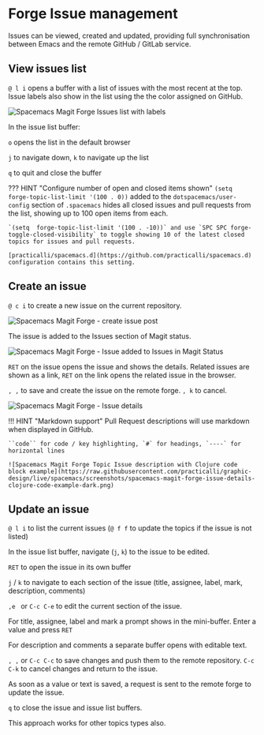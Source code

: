 # Forge Issue management

Issues can be viewed, created and updated, providing full synchronisation between Emacs and the remote GitHub / GitLab service.

## View issues list
`@ l i` opens a buffer with a list of issues with the most recent at the top.  Issue labels also show in the list using the the color assigned on GitHub.

![Spacemacs Magit Forge Issues list with labels](https://raw.githubusercontent.com/practicalli/graphic-design/live/spacemacs/screenshots/spacemacs-magit-forge-issues-status-light.png)

In the issue list buffer:

`o` opens the list in the default browser

`j` to navigate down, `k` to navigate up the list

`q` to quit and close the buffer

??? HINT "Configure number of open and closed items shown"
    `(setq  forge-topic-list-limit '(100 . 0))` added to the `dotspacemacs/user-config` section of `.spacemacs` hides all closed issues and pull requests from the list, showing up to 100 open items from each.

    `(setq  forge-topic-list-limit '(100 . -10))` and use `SPC SPC forge-toggle-closed-visibility` to toggle showing 10 of the latest closed topics for issues and pull requests.

    [practicalli/spacemacs.d](https://github.com/practicalli/spacemacs.d) configuration contains this setting.


## Create an issue
`@ c i` to create a new issue on the current repository.

![Spacemacs Magit Forge - create issue post](https://raw.githubusercontent.com/practicalli/graphic-design/live/spacemacs/screenshots/spacemacs-magit-forge-create-issue-post-light.png)

The issue is added to the Issues section of Magit status.

![Spacemacs Magit Forge - Issue added to Issues in Magit Status](https://raw.githubusercontent.com/practicalli/graphic-design/live/spacemacs/screenshots/spacemacs-magit-forge-issues-status-list-light.png)

`RET` on the issue opens the issue and shows the details.  Related issues are shown as a link, `RET` on the link opens the related issue in the browser.

`, ,` to save and create the issue on the remote forge.  `, k` to cancel.

![Spacemacs Magit Forge - Issue details](https://raw.githubusercontent.com/practicalli/graphic-design/live/spacemacs/screenshots/spacemacs-magit-forge-issue-details-light.png)

!!! HINT "Markdown support"
    Pull Request descriptions will use markdown when displayed in GitHub.

    ``code`` for code / key highlighting, `#` for headings, `----` for horizontal lines

    ![Spacemacs Magit Forge Topic Issue description with Clojure code block example](https://raw.githubusercontent.com/practicalli/graphic-design/live/spacemacs/screenshots/spacemacs-magit-forge-issue-details-clojure-code-example-dark.png)


## Update an issue

`@ l i` to list the current issues (`@ f f` to update the topics if the issue is not listed)

In the issue list buffer, navigate (`j`, `k`) to the issue to be edited.

`RET` to open the issue in its own buffer

`j` / `k` to navigate to each section of the issue (title, assignee, label, mark, description, comments)

`,e ` or `C-c C-e` to edit the current section of the issue.

For title, assignee, label and mark a prompt shows in the mini-buffer.  Enter a value and press `RET`

For description and comments a separate buffer opens with editable text.

`, ,` or `C-c C-c` to save changes and push them to the remote repository. `C-c C-k` to cancel changes and return to the issue.

As soon as a value or text is saved, a request is sent to the remote forge to update the issue.

`q` to close the issue and issue list buffers.

This approach works for other topics types also.
